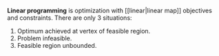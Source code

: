 **Linear programming** is optimization with [[linear|linear map]] objectives and constraints. There are only 3 situations:

1. Optimum achieved at vertex of feasible region.
2. Problem infeasible.
3. Feasible region unbounded.
